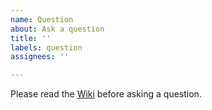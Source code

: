 ```yaml
---
name: Question
about: Ask a question
title: ''
labels: question
assignees: ''

---
```


Please read the [Wiki](https://sourceforge.net/p/alcha/wiki) before asking a question.
